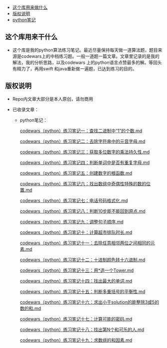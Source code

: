 
* [这个库用来做什么](#这个库用来干什么)
* [版权说明](#版权说明)
* [python笔记](#python笔记)

## 这个库用来干什么

- 这个库是我的python算法练习笔记。最近尽量保持每天做一道算法题，题目来源是codewars上的中档练习题。一般一道题一篇文章。文章里记录的是我的解法，我的分析思路，以及codewars 上的python语言点赞最多的解。等回头有精力了，再用swift 和java重新做一遍题，已达到练习的目的。


## 版权说明

- Repo内文章大部分是本人原创，请勿商用
  
- 已收录文章：
    
    - python笔记：
        
        [codewars（python）练习笔记一：查找二进制中“1”的个数.md](https://caobo56.github.io/#/python%E7%AC%94%E8%AE%B0/codewars%EF%BC%88python%EF%BC%89%E7%BB%83%E4%B9%A0%E7%AC%94%E8%AE%B0%E4%B8%80%EF%BC%9A%E6%9F%A5%E6%89%BE%E4%BA%8C%E8%BF%9B%E5%88%B6%E4%B8%AD%E2%80%9C1%E2%80%9D%E7%9A%84%E4%B8%AA%E6%95%B0.md)
        
        [codewars（python）练习笔记二：去除字符串中的元音字母.md](https://caobo56.github.io/#/python%E7%AC%94%E8%AE%B0/codewars%EF%BC%88python%EF%BC%89%E7%BB%83%E4%B9%A0%E7%AC%94%E8%AE%B0%E4%BA%8C%EF%BC%9A%E5%8E%BB%E9%99%A4%E5%AD%97%E7%AC%A6%E4%B8%B2%E4%B8%AD%E7%9A%84%E5%85%83%E9%9F%B3%E5%AD%97%E6%AF%8D.md)
        
        [codewars（python）练习笔记三：获取多位数字的乘法持久性.md](https://caobo56.github.io/#/python%E7%AC%94%E8%AE%B0/codewars%EF%BC%88python%EF%BC%89%E7%BB%83%E4%B9%A0%E7%AC%94%E8%AE%B0%E4%B8%89%EF%BC%9A%E8%8E%B7%E5%8F%96%E5%A4%9A%E4%BD%8D%E6%95%B0%E5%AD%97%E7%9A%84%E4%B9%98%E6%B3%95%E6%8C%81%E4%B9%85%E6%80%A7.md)
        
        [codewars（python）练习笔记四：判断单词中是否有重复字母.md](https://caobo56.github.io/#/python%E7%AC%94%E8%AE%B0/codewars%EF%BC%88python%EF%BC%89%E7%BB%83%E4%B9%A0%E7%AC%94%E8%AE%B0%E5%9B%9B%EF%BC%9A%E5%88%A4%E6%96%AD%E5%8D%95%E8%AF%8D%E4%B8%AD%E6%98%AF%E5%90%A6%E6%9C%89%E9%87%8D%E5%A4%8D%E5%AD%97%E6%AF%8D.md)
        
        [codewars（python）练习笔记五：创建数字的根函数.md](https://caobo56.github.io/#/python%E7%AC%94%E8%AE%B0/codewars%EF%BC%88python%EF%BC%89%E7%BB%83%E4%B9%A0%E7%AC%94%E8%AE%B0%E4%BA%94%EF%BC%9A%E5%88%9B%E5%BB%BA%E6%95%B0%E5%AD%97%E7%9A%84%E6%A0%B9%E5%87%BD%E6%95%B0.md)
        
        [codewars（python）练习笔记六：找出数组中奇偶性特殊的数的位置.md](https://caobo56.github.io/#/python%E7%AC%94%E8%AE%B0/codewars%EF%BC%88python%EF%BC%89%E7%BB%83%E4%B9%A0%E7%AC%94%E8%AE%B0%E5%85%AD%EF%BC%9A%E6%89%BE%E5%87%BA%E6%95%B0%E7%BB%84%E4%B8%AD%E5%A5%87%E5%81%B6%E6%80%A7%E7%89%B9%E6%AE%8A%E7%9A%84%E6%95%B0%E7%9A%84%E4%BD%8D%E7%BD%AE.md)

        [codewars（python）练习笔记七：电话号码格式化.md](https://caobo56.github.io/#/python%E7%AC%94%E8%AE%B0/codewars%EF%BC%88python%EF%BC%89%E7%BB%83%E4%B9%A0%E7%AC%94%E8%AE%B0%E4%B8%83%EF%BC%9A%E7%94%B5%E8%AF%9D%E5%8F%B7%E7%A0%81%E6%A0%BC%E5%BC%8F%E5%8C%96.md)

        [codewars（python）练习笔记八：判断10步能不能回到原点.md](https://caobo56.github.io/#/python%E7%AC%94%E8%AE%B0/codewars%EF%BC%88python%EF%BC%89%E7%BB%83%E4%B9%A0%E7%AC%94%E8%AE%B0%E5%85%AB%EF%BC%9A%E5%88%A4%E6%96%AD10%E6%AD%A5%E8%83%BD%E4%B8%8D%E8%83%BD%E5%9B%9E%E5%88%B0%E5%8E%9F%E7%82%B9.md)

        [codewars（python）练习笔记九：调整句子顺序.md](https://caobo56.github.io/#/python%E7%AC%94%E8%AE%B0/codewars%EF%BC%88python%EF%BC%89%E7%BB%83%E4%B9%A0%E7%AC%94%E8%AE%B0%E4%B9%9D%EF%BC%9A%E8%B0%83%E6%95%B4%E5%8F%A5%E5%AD%90%E9%A1%BA%E5%BA%8F.md)

        [codewars（python）练习笔记十：计算超市排队时长.md](https://caobo56.github.io/#/python%E7%AC%94%E8%AE%B0/codewars%EF%BC%88python%EF%BC%89%E7%BB%83%E4%B9%A0%E7%AC%94%E8%AE%B0%E5%8D%81%EF%BC%9A%E8%AE%A1%E7%AE%97%E8%B6%85%E5%B8%82%E6%8E%92%E9%98%9F%E6%97%B6%E9%95%BF.md)

        [codewars（python）练习笔记十一：去除任意相邻两位之间相同的元素.md](https://caobo56.github.io/#/python%E7%AC%94%E8%AE%B0/codewars%EF%BC%88python%EF%BC%89%E7%BB%83%E4%B9%A0%E7%AC%94%E8%AE%B0%E5%8D%81%E4%B8%80%EF%BC%9A%E5%8E%BB%E9%99%A4%E4%BB%BB%E6%84%8F%E7%9B%B8%E9%82%BB%E4%B8%A4%E4%BD%8D%E4%B9%8B%E9%97%B4%E7%9B%B8%E5%90%8C%E7%9A%84%E5%85%83%E7%B4%A0.md)
        
        [codewars（python）练习笔记十二：十进制颜色转十六进制.md](https://caobo56.github.io/#/python%E7%AC%94%E8%AE%B0/codewars%EF%BC%88python%EF%BC%89%E7%BB%83%E4%B9%A0%E7%AC%94%E8%AE%B0%E5%8D%81%E4%BA%8C%EF%BC%9A%E5%8D%81%E8%BF%9B%E5%88%B6%E9%A2%9C%E8%89%B2%E8%BD%AC%E5%8D%81%E5%85%AD%E8%BF%9B%E5%88%B6.md)
	
        [codewars（python）练习笔记十三：用*造一个Tower.md](https://caobo56.github.io/#/python%E7%AC%94%E8%AE%B0/codewars%EF%BC%88python%EF%BC%89%E7%BB%83%E4%B9%A0%E7%AC%94%E8%AE%B0%E5%8D%81%E4%B8%89%EF%BC%9A%E7%94%A8*%E9%80%A0%E4%B8%80%E4%B8%AATower.md)

        [codewars（python）练习笔记十四：找出最大的单词.md](https://caobo56.github.io/#/python%E7%AC%94%E8%AE%B0/codewars%EF%BC%88python%EF%BC%89%E7%BB%83%E4%B9%A0%E7%AC%94%E8%AE%B0%E5%8D%81%E5%9B%9B%EF%BC%9A%E6%89%BE%E5%87%BA%E6%9C%80%E5%A4%A7%E7%9A%84%E5%8D%95%E8%AF%8D.md)

        [codewars（python）练习笔记十五：判断多重括号的平衡性.md](https://caobo56.github.io/#/python%E7%AC%94%E8%AE%B0/codewars%EF%BC%88python%EF%BC%89%E7%BB%83%E4%B9%A0%E7%AC%94%E8%AE%B0%E5%8D%81%E4%BA%94%EF%BC%9A%E5%88%A4%E6%96%AD%E5%A4%9A%E9%87%8D%E6%8B%AC%E5%8F%B7%E7%9A%84%E5%B9%B3%E8%A1%A1%E6%80%A7.md)

        [codewars（python）练习笔记十六：求出小于solution的能整除3或5的数的和.md](https://caobo56.github.io/#/python%E7%AC%94%E8%AE%B0/codewars%EF%BC%88python%EF%BC%89%E7%BB%83%E4%B9%A0%E7%AC%94%E8%AE%B0%E5%8D%81%E5%85%AD%EF%BC%9A%E6%B1%82%E5%87%BA%E5%B0%8F%E4%BA%8Esolution%E7%9A%84%E8%83%BD%E6%95%B4%E9%99%A43%E6%88%965%E7%9A%84%E6%95%B0%E7%9A%84%E5%92%8C.md)
        
        [codewars（python）练习笔记十七：计算可能的密码.md](https://caobo56.github.io/#/python%E7%AC%94%E8%AE%B0/codewars%EF%BC%88python%EF%BC%89%E7%BB%83%E4%B9%A0%E7%AC%94%E8%AE%B0%E5%8D%81%E4%B8%83%EF%BC%9A%E8%AE%A1%E7%AE%97%E5%8F%AF%E8%83%BD%E7%9A%84%E5%AF%86%E7%A0%81.md)

        [codewars（python）练习笔记十八：找出第N个和可乐的人.md](https://caobo56.github.io/#/python%E7%AC%94%E8%AE%B0/codewars%EF%BC%88python%EF%BC%89%E7%BB%83%E4%B9%A0%E7%AC%94%E8%AE%B0%E5%8D%81%E5%85%AB%EF%BC%9A%E6%89%BE%E5%87%BA%E7%AC%ACN%E4%B8%AA%E5%92%8C%E5%8F%AF%E4%B9%90%E7%9A%84%E4%BA%BA.md)

        [codewars（python）练习笔记十九：求数组的和因素.md](https://caobo56.github.io/#/python%E7%AC%94%E8%AE%B0/codewars%EF%BC%88python%EF%BC%89%E7%BB%83%E4%B9%A0%E7%AC%94%E8%AE%B0%E5%8D%81%E4%B9%9D%EF%BC%9A%E6%B1%82%E6%95%B0%E7%BB%84%E7%9A%84%E5%92%8C%E5%9B%A0%E7%B4%A0.md)




